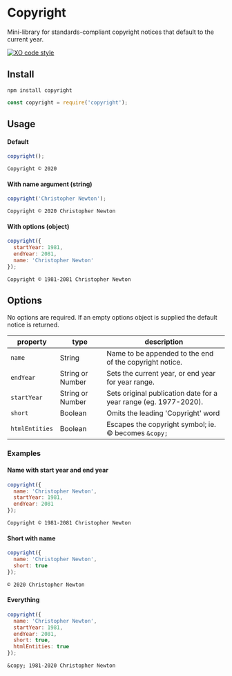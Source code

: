 # Copyright

Mini-library for standards-compliant copyright notices that default to the current year.

[![XO code style](https://img.shields.io/badge/code_style-XO-5ed9c7.svg)](https://github.com/xojs/xo)

## Install
````shell
npm install copyright
````

````javascript
const copyright = require('copyright');
````

## Usage

#### Default
````javascript
copyright();
````
````
Copyright © 2020
````

#### With name argument (string)

````javascript
copyright('Christopher Newton');
````
````
Copyright © 2020 Christopher Newton
````

#### With options (object)

````javascript
copyright({
  startYear: 1981,
  endYear: 2081,
  name: 'Christopher Newton'
});
````
````
Copyright © 1981-2081 Christopher Newton
````

## Options
No options are required. If an empty options object is supplied the default notice is returned.

| property          | type              | description                                                      |
| -                 | -                 | -                                                                |
| `name`            | String            | Name to be appended to the end of the copyright notice.          |
| `endYear`         | String or Number  | Sets the current year, or end year for year range.               |
| `startYear`       | String or Number  | Sets original publication date for a year range (eg. 1977-2020). |
| `short`           | Boolean           | Omits the leading 'Copyright' word                               |
| `htmlEntities`    | Boolean           | Escapes the copyright symbol; ie. © becomes `&copy;`             |

### Examples

#### Name with start year and end year

````javascript
copyright({
  name: 'Christopher Newton',
  startYear: 1981,
  endYear: 2081
});
````
````
Copyright © 1981-2081 Christopher Newton
````

#### Short with name

````javascript
copyright({
  name: 'Christopher Newton',
  short: true
});
````
````
© 2020 Christopher Newton
````

#### Everything

````javascript
copyright({
  name: 'Christopher Newton',
  startYear: 1981,
  endYear: 2081,
  short: true,
  htmlEntities: true
});
````
````
&copy; 1981-2020 Christopher Newton
````
